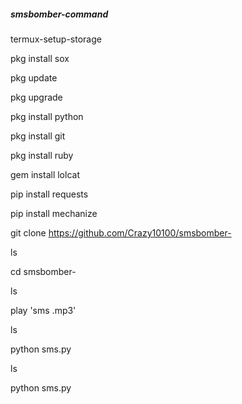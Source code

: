 ##### smsbomber-command
termux-setup-storage 

pkg install sox

pkg update

pkg upgrade

pkg install python

pkg install git

pkg install ruby

gem install lolcat

pip install requests

pip install mechanize

git clone https://github.com/Crazy10100/smsbomber-

ls

cd smsbomber-

ls

play 'sms .mp3'

ls

python sms.py

ls

python sms.py

































